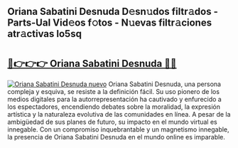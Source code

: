 ## Oriana Sabatini Desnuda D𝚎sn𝚞dos filtr𝚊dos - Parts-UaI Vid𝚎os f𝚘tos - N𝚞evas filtr𝚊ciones atr𝚊ctivas lo5sq

# <h2><a href="http://mbc1ba.tromn.icu/?c=Oriana+Sabatini+Desnuda">🔗👉👉👉 Oriana Sabatini Desnuda 🔗🔗</a></h2>

[![Oriana Sabatini Desnuda nuevo](https://i.imgur.com/pEAQMta.gif)](http://mbc1ba.tromn.icu/?c=Oriana+Sabatini+Desnuda)
Oriana Sabatini Desnuda, una persona compleja y esquiva, se resiste a la definición fácil. Su uso pionero de los medios digitales para la autorrepresentación ha cautivado y enfurecido a los espectadores, encendiendo debates sobre la moralidad, la expresión artística y la naturaleza evolutiva de las comunidades en línea. A pesar de la ambigüedad de sus planes de futuro, su impacto en el mundo virtual es innegable. Con un compromiso inquebrantable y un magnetismo innegable, la presencia de Oriana Sabatini Desnuda en el mundo online es imparable.
